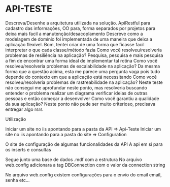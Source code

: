 # API-TESTE
Descreva/Desenhe a arquitetura utilizada na solução.
ApiRestful para cadastro das informações, OO para, forma separados por projetos para deixa mais facil a manutenção/desacoplamento
Descreve como a modelagem de domínio foi implementada de uma maneira que deixa a aplicação flexível.
Bom, tentei criar de uma forma que ficasse facil interpretar o que cada classe/método fazia
Como você resolveu/resolveria problemas de resiliência na aplicação?
Pesquisa, pesquisa e mais pesquisa a fim de encontrar uma forma ideal de implementar tal rotina
Como você resolveu/resolveria problemas de escalabilidade na aplicação?
Da mesma forma que a questão acima, esta me parece uma pergunta vaga pois tudo depende do contexto em que a aplicação está necessitando 
Como você resolveu/resolveria problemas de rastreabilidade na aplicação?
Neste teste não consegui me aprofundar neste ponto, mas resolveria buscando entender o problema realizar um diagrama verificar ideias de outras pessoas e então começar a desenvolver
Como você garantiu a qualidade da sua aplicação?
Neste ponto não pude ser muito criterioso, precisava entregar algo rsrs


Utilização

Iniciar um site no iis apontando para a pasta da API => Api-Teste
Iniciar um site no iis apontando para a pasta do site => Configuration

O site de configuração de algumas funcionalidades da API
A api em sí para os inserts e consultas

Segue junto uma base de dados .mdf com a estrutura
No arquivo web.config adicionara a tag DBConnection com o valor da connection string

No arquivo web.config existem configurações para o envio do email email, senha etc...
